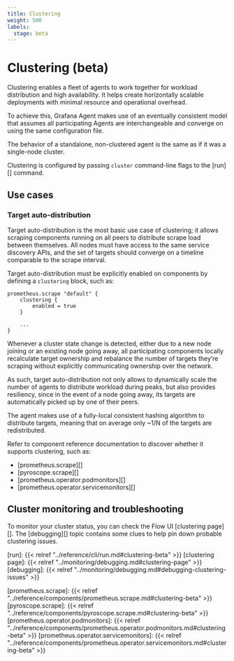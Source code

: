 ```yaml
---
title: Clustering
weight: 500
labels:
  stage: beta
---
```


# Clustering (beta)

Clustering enables a fleet of agents to work together for workload distribution
and high availability. It helps create horizontally scalable deployments with
minimal resource and operational overhead.

To achieve this, Grafana Agent makes use of an eventually consistent model that
assumes all participating Agents are interchangeable and converge on using the
same configuration file.

The behavior of a standalone, non-clustered agent is the same as if it was a
single-node cluster.

Clustering is configured by passing `cluster` command-line flags to the [run][]
command.

## Use cases

### Target auto-distribution

Target auto-distribution is the most basic use case of clustering; it allows
scraping components running on all peers to distribute scrape load between
themselves. All nodes must have access to the same service discovery APIs, and
the set of targets should converge on a timeline comparable to the scrape
interval.

Target auto-distribution must be explicitly enabled on components by defining a
`clustering` block, such as:

```river
prometheus.scrape "default" {
    clustering {
        enabled = true
    }

    ...
}
```

Whenever a cluster state change is detected, either due to a new node joining
or an existing node going away, all participating components locally
recalculate target ownership and rebalance the number of targets they’re
scraping without explicitly communicating ownership over the network.

As such, target auto-distribution not only allows to dynamically scale the
number of agents to distribute workload during peaks, but also provides
resiliency, since in the event of a node going away, its targets are
automatically picked up by one of their peers.

The agent makes use of a fully-local consistent hashing algorithm to distribute
targets, meaning that on average only ~1/N of the targets are redistributed.

Refer to component reference documentation to discover whether it supports
clustering, such as:

- [prometheus.scrape][]
- [pyroscope.scrape][]
- [prometheus.operator.podmonitors][]
- [prometheus.operator.servicemonitors][]

## Cluster monitoring and troubleshooting

To monitor your cluster status, you can check the Flow UI [clustering page][].
The [debugging][] topic contains some clues to help pin down probable
clustering issues.

[run]: {{< relref "../reference/cli/run.md#clustering-beta" >}}
[clustering page]: {{< relref "../monitoring/debugging.md#clustering-page" >}}
[debugging]: {{< relref "../monitoring/debugging.md#debugging-clustering-issues" >}}

[prometheus.scrape]: {{< relref "../reference/components/prometheus.scrape.md#clustering-beta" >}}
[pyroscope.scrape]: {{< relref "../reference/components/pyroscope.scrape.md#clustering-beta" >}}
[prometheus.operator.podmonitors]: {{< relref "../reference/components/prometheus.operator.podmonitors.md#clustering-beta" >}}
[prometheus.operator.servicemonitors]: {{< relref "../reference/components/prometheus.operator.servicemonitors.md#clustering-beta" >}}
